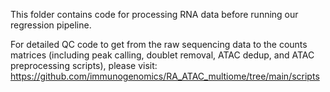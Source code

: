 This folder contains code for processing RNA data before running our regression pipeline.

For detailed QC code to get from the raw sequencing data to the counts matrices (including peak calling, doublet removal, ATAC dedup, and ATAC preprocessing scripts), please visit: https://github.com/immunogenomics/RA_ATAC_multiome/tree/main/scripts
